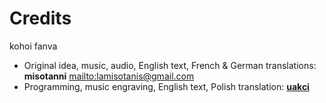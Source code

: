 # Credits

kohoi fanva

- Original idea, music, audio, English text, French & German translations: **misotanni** <mailto:lamisotanis@gmail.com>
- Programming, music engraving, English text, Polish translation: [**uakci**](https://uakci.pl)